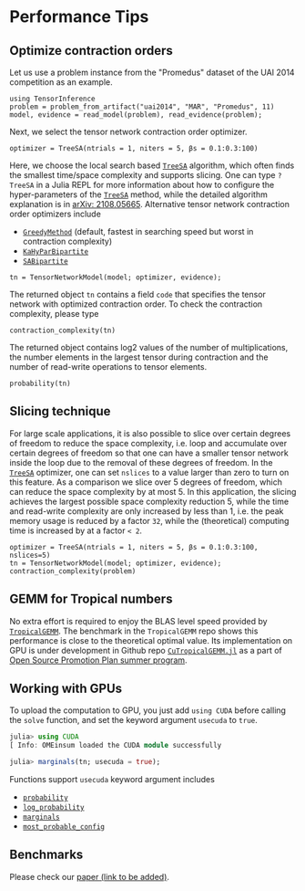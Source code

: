# Performance Tips
## Optimize contraction orders

Let us use a problem instance from the "Promedus" dataset of the UAI 2014 competition as an example.
```@repl performance
using TensorInference
problem = problem_from_artifact("uai2014", "MAR", "Promedus", 11)
model, evidence = read_model(problem), read_evidence(problem);
```

Next, we select the tensor network contraction order optimizer.
```@repl performance
optimizer = TreeSA(ntrials = 1, niters = 5, βs = 0.1:0.3:100)
```

Here, we choose the local search based [`TreeSA`](@ref) algorithm, which often finds the smallest time/space complexity and supports slicing.
One can type `?TreeSA` in a Julia REPL for more information about how to configure the hyper-parameters of the [`TreeSA`](@ref) method, 
while the detailed algorithm explanation is in [arXiv: 2108.05665](https://arxiv.org/abs/2108.05665).
Alternative tensor network contraction order optimizers include
* [`GreedyMethod`](@ref) (default, fastest in searching speed but worst in contraction complexity)
* [`KaHyParBipartite`](@ref)
* [`SABipartite`](@ref)

```@repl performance
tn = TensorNetworkModel(model; optimizer, evidence);
```
The returned object `tn` contains a field `code` that specifies the tensor network with optimized contraction order. To check the contraction complexity, please type
```@repl performance
contraction_complexity(tn)
```

The returned object contains log2 values of the number of multiplications, the number elements in the largest tensor during contraction and the number of read-write operations to tensor elements.

```@repl performance
probability(tn)
```

## Slicing technique

For large scale applications, it is also possible to slice over certain degrees of freedom to reduce the space complexity, i.e.
loop and accumulate over certain degrees of freedom so that one can have a smaller tensor network inside the loop due to the removal of these degrees of freedom.
In the [`TreeSA`](@ref) optimizer, one can set `nslices` to a value larger than zero to turn on this feature.
As a comparison we slice over 5 degrees of freedom, which can reduce the space complexity by at most 5.
In this application, the slicing achieves the largest possible space complexity reduction 5, while the time and read-write complexity are only increased by less than 1,
i.e. the peak memory usage is reduced by a factor ``32``, while the (theoretical) computing time is increased by at a factor ``< 2``.
```@repl performance
optimizer = TreeSA(ntrials = 1, niters = 5, βs = 0.1:0.3:100, nslices=5)
tn = TensorNetworkModel(model; optimizer, evidence);
contraction_complexity(problem)
```

## GEMM for Tropical numbers
No extra effort is required to enjoy the BLAS level speed provided by [`TropicalGEMM`](https://github.com/TensorBFS/TropicalGEMM.jl).
The benchmark in the `TropicalGEMM` repo shows this performance is close to the theoretical optimal value.
Its implementation on GPU is under development in Github repo [`CuTropicalGEMM.jl`](https://github.com/ArrogantGao/CuTropicalGEMM.jl) as a part of [Open Source Promotion Plan summer program](https://summer-ospp.ac.cn/).

## Working with GPUs
To upload the computation to GPU, you just add `using CUDA` before calling the `solve` function, and set the keyword argument `usecuda` to `true`.
```julia
julia> using CUDA
[ Info: OMEinsum loaded the CUDA module successfully

julia> marginals(tn; usecuda = true);
```

Functions support `usecuda` keyword argument includes
* [`probability`](@ref)
* [`log_probability`](@ref)
* [`marginals`](@ref)
* [`most_probable_config`](@ref)

## Benchmarks
Please check our [paper (link to be added)]().
